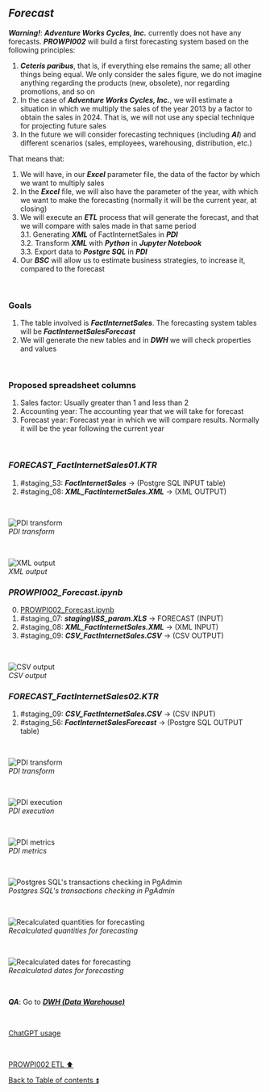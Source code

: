 ## **_Forecast_**

**_Warning!_**: **_Adventure Works Cycles, Inc._** currently does not have any forecasts. **_PROWPI002_** will build a first forecasting system based on the following principles:  
1. **_Ceteris paribus_**, that is, if everything else remains the same; all other things being equal. We only consider the sales figure, we do not imagine anything regarding the products (new, obsolete), nor regarding promotions, and so on    
2. In the case of **_Adventure Works Cycles, Inc._**, we will estimate a situation in which we multiply the sales of the year 2013 by a factor to obtain the sales in 2024. That is, we will not use any special technique for projecting future sales  
3. In the future we will consider forecasting techniques (including **_AI_**) and different scenarios (sales, employees, warehousing, distribution, etc.)  

That means that:  

1. We will have, in our **_Excel_** parameter file, the data of the factor by which we want to multiply sales  
2. In the **_Excel_** file, we will also have the parameter of the year, with which we want to make the forecasting (normally it will be the current year, at closing)  
3. We will execute an **_ETL_** process that will generate the forecast, and that we will compare with sales made in that same period  
3.1. Generating **_XML_** of FactInternetSales in **_PDI_**  
3.2. Transform **_XML_** with **_Python_** in **_Jupyter Notebook_**  
3.3. Export data to **_Postgre SQL_** in **_PDI_**  
4. Our **_BSC_** will allow us to estimate business strategies, to increase it, compared to the forecast  

<p><br></p> 

### Goals  

1. The table involved is **_FactInternetSales_**. The forecasting system tables will be **_FactInternetSalesForecast_**  
2. We will generate the new tables and in **_DWH_** we will check properties and values  

<p><br></p> 

### Proposed spreadsheet columns  

1. Sales factor: Usually greater than 1 and less than 2  
2. Accounting year: The accounting year that we will take for forecast  
3. Forecast year: Forecast year in which we will compare results. Normally it will be the year following the current year  

<p><br></p> 

### **_FORECAST\_FactInternetSales01.KTR_**  
  1. #staging_53: **_FactInternetSales_**          -> (Postgre SQL INPUT table) 
  2. #staging_08: **_XML\_FactInternetSales.XML_** -> (XML OUTPUT)   

   <p><br></p>  

  ![PDI transform](https://i.imgur.com/Ge2moBi.png)  
  _PDI transform_  

  <p><br></p>  

  ![XML output](https://i.imgur.com/b9m7iZ7.png)  
  _XML output_ 

### **_PROWPI002\_Forecast.ipynb_**  
  0. [PROWPI002_Forecast.ipynb](..\PROWPI002\PROWPI002_Forecast.ipynb)    
  1. #staging_07: **_staging\ISS\_param.XLS_**     -> FORECAST (INPUT)  
  2. #staging_08: **_XML\_FactInternetSales.XML_** -> (XML INPUT) 
  3. #staging_09: **_CSV\_FactInternetSales.CSV_** -> (CSV OUTPUT)  

  <p><br></p>  

  ![CSV output](https://i.imgur.com/VDD18sM.png)  
  _CSV output_ 

### **_FORECAST\_FactInternetSales02.KTR_**  
  1. #staging_09: **_CSV\_FactInternetSales.CSV_** -> (CSV INPUT)   
  2. #staging_56: **_FactInternetSalesForecast_**  -> (Postgre SQL OUTPUT table)  
   
<p><br></p>  

![PDI transform](https://i.imgur.com/6GrqLBW.png)  
_PDI transform_   

<p><br></p>  

![PDI execution](https://i.imgur.com/csOBMgt.png)  
_PDI execution_  

<p><br></p>  

![PDI metrics](https://i.imgur.com/BBJ0bBo.png)  
_PDI metrics_ 

  <p><br></p>  

![Postgres SQL's transactions checking in PgAdmin](https://i.imgur.com/fC00j86.png)  
_Postgres SQL's transactions checking in PgAdmin_  

  <p><br></p>  

![Recalculated quantities for forecasting](https://i.imgur.com/6PzfD5Y.png)  
_Recalculated quantities for forecasting_  

  <p><br></p>  

![Recalculated dates for forecasting](https://i.imgur.com/2lI4OaG.png)  
_Recalculated dates for forecasting_  

<p><br></p> 

**_QA_**: Go to **_[DWH (Data Warehouse)](dwh.md)_**  

<p><br></p> 

[ChatGPT usage](../CHATGPT_USAGE.md)  

<p><br></p>

[PROWPI002 ETL :arrow_up:](prowpi002_etl.md)  

[Back to Table of contents :arrow_double_up:](../README.md)   